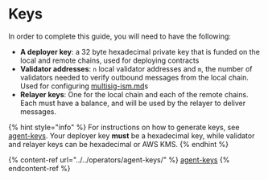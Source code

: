 # Keys

In order to complete this guide, you will need to have the following:

* **A deployer key**: a 32 byte hexadecimal private key that is funded on the local and remote chains, used for deploying contracts
* **Validator addresses**: `n` local validator addresses and `m`, the number of validators needed to verify outbound messages from the local chain. Used for configuring [multisig-ism.md](../../protocol/sovereign-consensus/multisig-ism.md "mention")s
* **Relayer keys**: One for the local chain and each of the remote chains. Each must have a balance, and will be used by the relayer to deliver messages.

{% hint style="info" %}
For instructions on how to generate keys, see [agent-keys](../../operators/agent-keys/ "mention"). Your deployer key **must** be a hexadecimal key, while validator and relayer keys can be hexadecimal or AWS KMS.
{% endhint %}

{% content-ref url="../../operators/agent-keys/" %}
[agent-keys](../../operators/agent-keys/)
{% endcontent-ref %}

&#x20;
